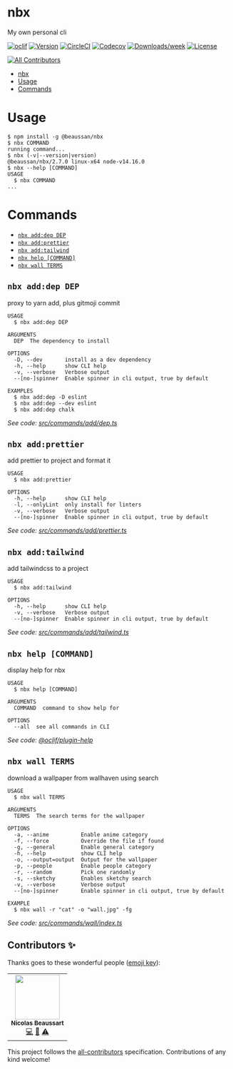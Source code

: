 # nbx

My own personal cli

[![oclif](https://img.shields.io/badge/cli-oclif-brightgreen.svg)](https://oclif.io)
[![Version](https://img.shields.io/npm/v/@beaussan/nbx.svg)](https://npmjs.org/package/@beaussan/nbx)
[![CircleCI](https://circleci.com/gh/beaussan/nbx/tree/master.svg?style=shield)](https://circleci.com/gh/beaussan/nbx/tree/master)
[![Codecov](https://codecov.io/gh/beaussan/nbx/branch/master/graph/badge.svg)](https://codecov.io/gh/beaussan/nbx)
[![Downloads/week](https://img.shields.io/npm/dw/@beaussan/nbx.svg)](https://npmjs.org/package/@beaussan/nbx)
[![License](https://img.shields.io/npm/l/@beaussan/nbx.svg)](https://github.com/beaussan/nbx/blob/master/package.json)

<!-- ALL-CONTRIBUTORS-BADGE:START - Do not remove or modify this section -->

[![All Contributors](https://img.shields.io/badge/all_contributors-1-orange.svg?style=shield)](#contributors-)

<!-- ALL-CONTRIBUTORS-BADGE:END -->

<!-- toc -->
* [nbx](#nbx)
* [Usage](#usage)
* [Commands](#commands)
<!-- tocstop -->

# Usage

<!-- usage -->
```sh-session
$ npm install -g @beaussan/nbx
$ nbx COMMAND
running command...
$ nbx (-v|--version|version)
@beaussan/nbx/2.7.0 linux-x64 node-v14.16.0
$ nbx --help [COMMAND]
USAGE
  $ nbx COMMAND
...
```
<!-- usagestop -->

# Commands

<!-- commands -->
* [`nbx add:dep DEP`](#nbx-adddep-dep)
* [`nbx add:prettier`](#nbx-addprettier)
* [`nbx add:tailwind`](#nbx-addtailwind)
* [`nbx help [COMMAND]`](#nbx-help-command)
* [`nbx wall TERMS`](#nbx-wall-terms)

## `nbx add:dep DEP`

proxy to yarn add, plus gitmoji commit

```
USAGE
  $ nbx add:dep DEP

ARGUMENTS
  DEP  The dependency to install

OPTIONS
  -D, --dev       install as a dev dependency
  -h, --help      show CLI help
  -v, --verbose   Verbose output
  --[no-]spinner  Enable spinner in cli output, true by default

EXAMPLES
  $ nbx add:dep -D eslint
  $ nbx add:dep --dev eslint
  $ nbx add:dep chalk
```

_See code: [src/commands/add/dep.ts](https://github.com/beaussan/nbx/blob/v2.7.0/src/commands/add/dep.ts)_

## `nbx add:prettier`

add prettier to project and format it

```
USAGE
  $ nbx add:prettier

OPTIONS
  -h, --help      show CLI help
  -l, --onlyLint  only install for linters
  -v, --verbose   Verbose output
  --[no-]spinner  Enable spinner in cli output, true by default
```

_See code: [src/commands/add/prettier.ts](https://github.com/beaussan/nbx/blob/v2.7.0/src/commands/add/prettier.ts)_

## `nbx add:tailwind`

add tailwindcss to a project

```
USAGE
  $ nbx add:tailwind

OPTIONS
  -h, --help      show CLI help
  -v, --verbose   Verbose output
  --[no-]spinner  Enable spinner in cli output, true by default
```

_See code: [src/commands/add/tailwind.ts](https://github.com/beaussan/nbx/blob/v2.7.0/src/commands/add/tailwind.ts)_

## `nbx help [COMMAND]`

display help for nbx

```
USAGE
  $ nbx help [COMMAND]

ARGUMENTS
  COMMAND  command to show help for

OPTIONS
  --all  see all commands in CLI
```

_See code: [@oclif/plugin-help](https://github.com/oclif/plugin-help/blob/v3.2.2/src/commands/help.ts)_

## `nbx wall TERMS`

download a wallpaper from wallhaven using search

```
USAGE
  $ nbx wall TERMS

ARGUMENTS
  TERMS  The search terms for the wallpaper

OPTIONS
  -a, --anime          Enable anime category
  -f, --force          Override the file if found
  -g, --general        Enable general category
  -h, --help           show CLI help
  -o, --output=output  Output for the wallpaper
  -p, --people         Enable people category
  -r, --random         Pick one randomly
  -s, --sketchy        Enables sketchy search
  -v, --verbose        Verbose output
  --[no-]spinner       Enable spinner in cli output, true by default

EXAMPLE
  $ nbx wall -r "cat" -o "wall.jpg" -fg
```

_See code: [src/commands/wall/index.ts](https://github.com/beaussan/nbx/blob/v2.7.0/src/commands/wall/index.ts)_
<!-- commandsstop -->

## Contributors ✨

Thanks goes to these wonderful people ([emoji key](https://allcontributors.org/docs/en/emoji-key)):

<!-- ALL-CONTRIBUTORS-LIST:START - Do not remove or modify this section -->
<!-- prettier-ignore-start -->
<!-- markdownlint-disable -->
<table>
  <tr>
    <td align="center"><a href="https://github.com/beaussan"><img src="https://avatars0.githubusercontent.com/u/7281023?v=4" width="100px;" alt=""/><br /><sub><b>Nicolas Beaussart</b></sub></a><br /><a href="https://github.com/beaussan/nbx/commits?author=beaussan" title="Code">💻</a> <a href="#ideas-beaussan" title="Ideas, Planning, & Feedback">🤔</a> <a href="https://github.com/beaussan/nbx/commits?author=beaussan" title="Tests">⚠️</a></td>
  </tr>
</table>

<!-- markdownlint-enable -->
<!-- prettier-ignore-end -->

<!-- ALL-CONTRIBUTORS-LIST:END -->

This project follows the [all-contributors](https://github.com/all-contributors/all-contributors) specification. Contributions of any kind welcome!
